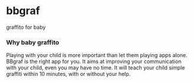 # bbgraf
graffito for baby

### Why baby graffito
Playing with your child is more important than let them playing apps alone. BBgraf is the right app for you. It aims at improving your communication with your child, even you may have no time. It will teach your child simple graffiti within 10 minutes, with or without your help.
